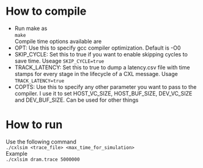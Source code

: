 # How to compile
* Run make as   
`make`  
Compile time options available are
* OPT: Use this to specify gcc compiler optimization. Default is -O0
* SKIP_CYCLE: Set this to true if you want to enable skipping cycles to save time. Useage `SKIP_CYCLE=true`
* TRACK_LATENCY: Set this to true to dump a latency.csv file with time stamps for every stage in the lifecycle of a CXL message. Usage `TRACK_LATENCY=true`
* COPTS: Use this to specify any other parameter you want to pass to the compiler. I use it to set HOST_VC_SIZE, HOST_BUF_SIZE, DEV_VC_SIZE and DEV_BUF_SIZE. Can be used for other things

# How to run
Use the following command  
`./cxlsim <trace_file> <max_time_for_simulation>`  
Example  
`./cxlsim dram.trace 5000000`